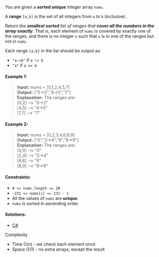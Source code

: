You are given a **sorted unique** integer array `nums`.

A **range** `[a,b]` is the set of all integers from `a` to `b` (inclusive).

Return _the **smallest sorted** list of ranges that **cover all the numbers in the array exactly**_. That is, each element of `nums` is covered by exactly one of the ranges, and there is no integer `x` such that `x` is in one of the ranges but not in `nums`.

Each range `[a,b]` in the list should be output as:

- `"a->b"` if `a != b`
- `"a"` if `a == b`
 

#### Example 1:

> **Input:** nums = [0,1,2,4,5,7]  
> **Output:** ["0->2","4->5","7"]  
> **Explanation:** The ranges are:  
> [0,2] --> "0->2"  
> [4,5] --> "4->5"  
> [7,7] --> "7"  

#### Example 2:

> **Input:** nums = [0,2,3,4,6,8,9]  
> **Output:** ["0","2->4","6","8->9"]  
> **Explanation:** The ranges are:  
> [0,0] --> "0"  
> [2,4] --> "2->4"  
> [6,6] --> "6"  
> [8,9] --> "8->9"
 

#### Constraints:

- `0 <= nums.length <= 20`
- `-231 <= nums[i] <= 231 - 1`
- All the values of `nums` are **unique**.
- `nums` is sorted in ascending order.

 #### Solutions:

 - [C#](/intervals/summary-ranges/summary-ranges.cs)

Complexity
- Time O(n) - we check each element once
- Space O(1) - no extra arrays, except the result
